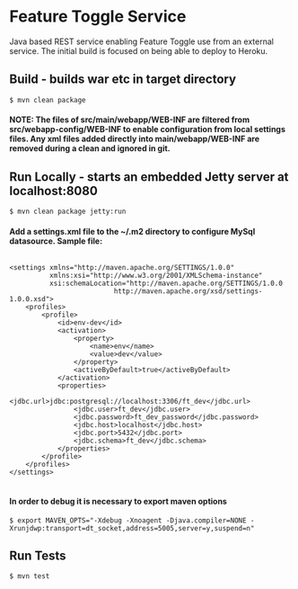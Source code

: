 # Feature Toggle Service

Java based REST service enabling Feature Toggle use from an external service.  The initial build is focused on being
able to deploy to Heroku.

## Build - builds war etc in target directory

```$ mvn clean package```

#### NOTE: The files of src/main/webapp/WEB-INF are filtered from src/webapp-config/WEB-INF to enable configuration from local settings files.  Any xml files added directly into main/webapp/WEB-INF are removed during a clean and ignored in git.

## Run Locally - starts an embedded Jetty server at localhost:8080

```$ mvn clean package jetty:run```

#### Add a settings.xml file to the ~/.m2 directory to configure MySql datasource.  Sample file:

<pre>
<code>
&lt;settings xmlns="http://maven.apache.org/SETTINGS/1.0.0"
          xmlns:xsi="http://www.w3.org/2001/XMLSchema-instance"
          xsi:schemaLocation="http://maven.apache.org/SETTINGS/1.0.0
                          http://maven.apache.org/xsd/settings-1.0.0.xsd"&gt;
    &lt;profiles&gt;
        &lt;profile&gt;
            &lt;id&gt;env-dev&lt;/id&gt;
            &lt;activation&gt;
                &lt;property&gt;
                    &lt;name&gt;env&lt;/name&gt;
                    &lt;value&gt;dev&lt;/value&gt;
                &lt;/property&gt;
                &lt;activeByDefault&gt;true&lt;/activeByDefault&gt;
            &lt;/activation&gt;
            &lt;properties&gt;
                &lt;jdbc.url&gt;jdbc:postgresql://localhost:3306/ft_dev&lt;/jdbc.url&gt;
                &lt;jdbc.user&gt;ft_dev&lt;/jdbc.user&gt;
                &lt;jdbc.password&gt;ft_dev_password&lt;/jdbc.password&gt;
                &lt;jdbc.host&gt;localhost&lt;/jdbc.host&gt;
                &lt;jdbc.port&gt;5432&lt;/jdbc.port&gt;
                &lt;jdbc.schema&gt;ft_dev&lt;/jdbc.schema&gt;
            &lt;/properties&gt;
        &lt;/profile&gt;
    &lt;/profiles&gt;
&lt;/settings&gt;
</code>
</pre>

#### In order to debug it is necessary to export maven options

```$ export MAVEN_OPTS="-Xdebug -Xnoagent -Djava.compiler=NONE -Xrunjdwp:transport=dt_socket,address=5005,server=y,suspend=n"```

## Run Tests

```$ mvn test```
